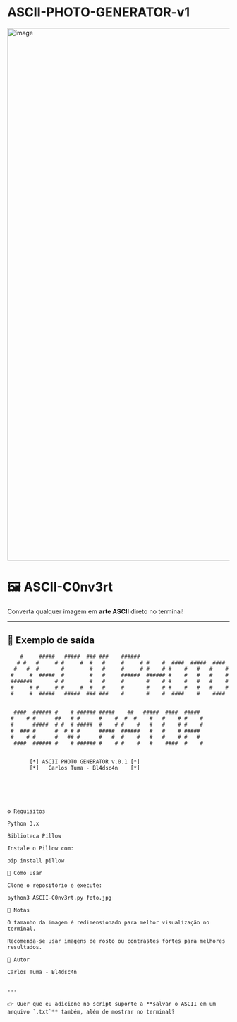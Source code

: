 # ASCII-PHOTO-GENERATOR-v1
<img width="736" height="1206" alt="image" src="https://github.com/user-attachments/assets/db4cae49-b50a-488e-9b57-efff3c771ace" />

# 🖼️ ASCII-C0nv3rt  

Converta qualquer imagem em **arte ASCII** direto no terminal!  

---

## 🎨 Exemplo de saída

```text
    #     #####   #####  ### ###    ######
   # #   #     # #     #  #   #     #     # #    #  ####  #####  ####
  #   #  #       #        #   #     #     # #    # #    #   #   #    #
 #     #  #####  #        #   #     ######  ###### #    #   #   #    #
 #######       # #        #   #     #       #    # #    #   #   #    #
 #     # #     # #     #  #   #     #       #    # #    #   #   #    #
 #     #  #####   #####  ### ###    #       #    #  ####    #    ####


  ####  ###### #    # ###### #####    ##   #####  ####  #####
 #    # #      ##   # #      #    #  #  #    #   #    # #    #
 #      #####  # #  # #####  #    # #    #   #   #    # #    #
 #  ### #      #  # # #      #####  ######   #   #    # #####
 #    # #      #   ## #      #   #  #    #   #   #    # #   #
  ####  ###### #    # ###### #    # #    #   #    ####  #    #


       [*] ASCII PHOTO GENERATOR v.0.1 [*]
       [*]   Carlos Tuma - Bl4dsc4n    [*]






⚙️ Requisitos

Python 3.x

Biblioteca Pillow

Instale o Pillow com:

pip install pillow

🚀 Como usar

Clone o repositório e execute:

python3 ASCII-C0nv3rt.py foto.jpg

📝 Notas

O tamanho da imagem é redimensionado para melhor visualização no terminal.

Recomenda-se usar imagens de rosto ou contrastes fortes para melhores resultados.

👤 Autor

Carlos Tuma - Bl4dsc4n


---

👉 Quer que eu adicione no script suporte a **salvar o ASCII em um arquivo `.txt`** também, além de mostrar no terminal?
